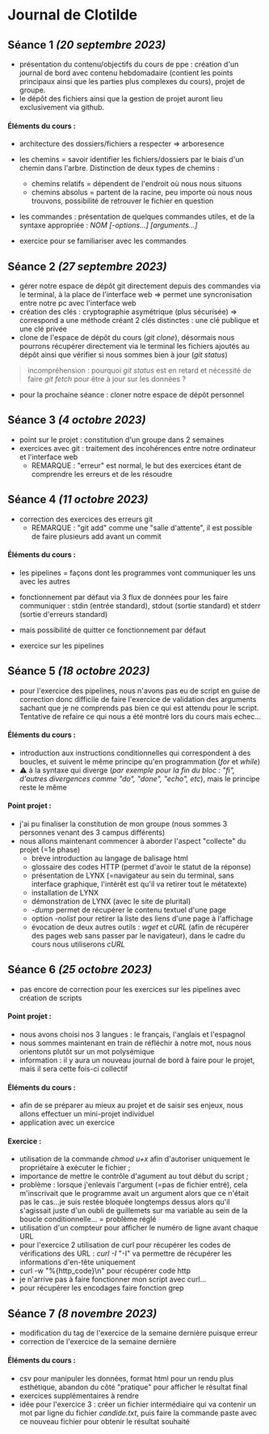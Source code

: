 # Journal de Clotilde
## Séance 1 _(20 septembre 2023)_

+ présentation du contenu/objectifs du cours de ppe : création d'un journal de bord avec contenu hebdomadaire (contient les points principaux ainsi que les parties plus complexes du cours), projet de groupe.
+ le dépôt des fichiers ainsi que la gestion de projet auront lieu exclusivement via github.

#### Éléments du cours :
+ architecture des dossiers/fichiers a respecter => arboresence
+ les chemins = savoir identifier les fichiers/dossiers par le biais d'un chemin dans l'arbre.
  Distinction de deux types de chemins :
  - chemins relatifs = dépendent de l'endroit où nous nous situons
  - chemins absolus = partent de la racine, peu importe où nous nous trouvons, possibilité de retrouver le fichier en question

+ les commandes : présentation de quelques commandes utiles, et de la syntaxe appropriée : _NOM [-options...] [arguments...]_
+ exercice pour se familiariser avec les commandes


## Séance 2 _(27 septembre 2023)_

+ gérer notre espace de dépôt git directement depuis des commandes via le terminal, à la place de l'interface web => permet une syncronisation entre notre pc avec l'interface web
+ création des clés : cryptographie asymétrique (plus sécurisée) => correspond a une méthode créant 2 clés distinctes : une clé publique et une clé privée
+ clone de l'espace de dépôt du cours (_git clone_), désormais nous pourrons récupérer directement via le terminal les fichiers ajoutés au dépôt ainsi que vérifier si nous sommes bien à jour (_git status_)
  
> incompréhension : pourquoi _git status_ est en retard et nécessité de faire _git fetch_ pour être à jour sur les données ?
    
+ pour la prochaine séance : cloner notre espace de dépôt personnel


## Séance 3 _(4 octobre 2023)_

+ point sur le projet : constitution d'un groupe dans 2 semaines
+ exercices avec git : traitement des incohérences entre notre ordinateur et l'interface web
  - REMARQUE : "erreur" est normal, le but des exercices étant de comprendre les erreurs et de les résoudre
 

## Séance 4 _(11 octobre 2023)_

+ correction des exercices des erreurs git
  - REMARQUE : "git add" comme une "salle d'attente", il est possible de faire plusieurs add avant un commit
  
#### Éléments du cours :
+ les pipelines = façons dont les programmes vont communiquer les uns avec les autres
+ fonctionnement par défaut via 3 flux de données pour les faire communiquer : stdin (entrée standard), stdout (sortie standard) et stderr (sortie d'erreurs standard)
+ mais possibilité de quitter ce fonctionnement par défaut
  
+ exercice sur les pipelines

## Séance 5 _(18 octobre 2023)_
+ pour l'exercice des pipelines, nous n'avons pas eu de script en guise de correction donc difficile de faire l'exercice de validation des arguments sachant que je ne comprends pas bien ce qui est attendu pour le script. Tentative de refaire ce qui nous a été montré lors du cours mais echec...

#### Éléments du cours :
+ introduction aux instructions conditionnelles qui correspondent à des boucles, et suivent le même principe qu'en programmation (_for_ et _while_)
+ ⚠️ à la syntaxe qui diverge (_par exemple pour la fin du bloc : "fi", d'autres divergences comme "do", "done", "echo", etc_), mais le principe reste le même

#### Point projet :
+ j'ai pu finaliser la constitution de mon groupe (nous sommes 3 personnes venant des 3 campus différents)
+ nous allons maintenant commencer à aborder l'aspect "collecte" du projet (=1e phase)
  - brève introduction au langage de balisage html
  - glossaire des codes HTTP (permet d'avoir le statut de la réponse)
  - présentation de LYNX (=navigateur au sein du terminal, sans interface graphique, l'intérêt est qu'il va retirer tout le métatexte)
  - installation de LYNX
  - démonstration de LYNX (avec le site de plurital)
  - _-dump_ permet de récupérer le contenu textuel d'une page
  - option _-nolist_ pour retirer la liste des liens d'une page à l'affichage
  - évocation de deux autres outils : _wget_ et _cURL_ (afin de récupérer des pages web sans passer par le navigateur), dans le cadre du cours nous utiliserons _cURL_

## Séance 6 _(25 octobre 2023)_
+ pas encore de correction pour les exercices sur les pipelines avec création de scripts

#### Point projet :
- nous avons choisi nos 3 langues : le français, l'anglais et l'espagnol
- nous sommes maintenant en train de réfléchir à notre mot, nous nous orientons plutôt sur un mot polysémique
- information : il y aura un nouveau journal de bord à faire pour le projet, mais il sera cette fois-ci collectif 

#### Éléments du cours :
+ afin de se préparer au mieux au projet et de saisir ses enjeux, nous allons effectuer un mini-projet individuel
+ application avec un exercice

#### Exercice :
+ utilisation de la commande _chmod u+x_ afin d'autoriser uniquement le propriétaire à exécuter le fichier ;
+  importance de mettre le contrôle d'agument au tout début du script ;
+  problème : lorsque j'enlevais l'argument (=pas de fichier entré), cela m'inscrivait que le programme avait un argument alors que ce n'était pas le cas...je suis restée bloquée longtemps dessus alors qu'il s'agissait juste d'un oubli de guillemets sur ma variable au sein de la boucle conditionnelle... = problème réglé 
+  utilisation d'un compteur pour afficher le numéro de ligne avant chaque URL
+  pour l'exercice 2 utilisation de curl pour récupérer les codes de vérifications des URL : _curl -I <url>_ "-I" va permettre de récupérer les informations d'en-tête uniquement
+  curl -w "%{http_code}\n" pour récupérer code http
+  je n'arrive pas à faire fonctionner mon script avec curl...
+  pour récupérer les encodages faire fonction grep

  
## Séance 7 _(8 novembre 2023)_
+ modification du tag de l'exercice de la semaine dernière puisque erreur
+ correction de l'exercice de la semaine dernière

#### Éléments du cours :
+ csv pour manipuler les données, format html pour un rendu plus esthétique, abandon du côté "pratique" pour afficher le résultat final
+ exercices supplémentaires à rendre
+ idée pour l'exercice 3 : créer un fichier intermédiaire qui va contenir un mot par ligne du fichier _candide.txt_, puis faire la commande paste avec ce nouveau fichier pour obtenir le résultat souhaité



